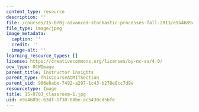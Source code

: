 ```yaml
---
content_type: resource
description: ''
file: /courses/15-070j-advanced-stochastic-processes-fall-2013/e9a4689c63df1f3088beac5430cd5bfe_15-070J_classroom-1.jpg
file_type: image/jpeg
image_metadata:
  caption: ''
  credit: ''
  image-alt: ''
learning_resource_types: []
license: https://creativecommons.org/licenses/by-nc-sa/4.0/
ocw_type: OCWImage
parent_title: Instructor Insights
parent_type: ThisCourseAtMITSection
parent_uid: 906e8abe-7492-a297-1c43-b270e8cc7d9e
resourcetype: Image
title: 15-070J_classroom-1.jpg
uid: e9a4689c-63df-1f30-88be-ac5430cd5bfe
---
```

